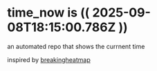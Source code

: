 # time_now is (( 2025-09-08T18:15:00.786Z ))

an automated repo that shows the currnent time

inspired by [breakingheatmap](https://github.com/breakingheatmap/breakingheatmap)